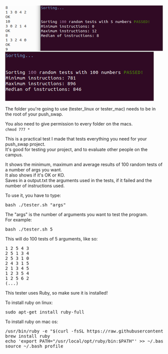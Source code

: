 ![GitHub Logo](/extras/2.png)\
![GitHub Logo](/extras/1.png)

The folder you're going to use (tester_linux or tester_mac) needs to be in the root of your push_swap.

You also need to give permission to every folder on the macs.\
`chmod 777 *`

This is a practical test I made that tests everything you need for your push_swap project.\
It's good for testing your project, and to evaluate other people on the campus.

It shows the minimum, maximum and average results of 100 random tests of a number of args you want.\
It also shows if it's OK or KO.\
Saves in a output.txt the arguments used in the tests, if it failed and the number of instructions used.


To use it, you have to type:
<pre>
bash ./tester.sh "args"
</pre>

The "args" is the number of arguments you want to test the program.\
For example:
<pre>
bash ./tester.sh 5
</pre>

This will do 100 tests of 5 arguments, like so:
<pre>
1 2 5 4 3
2 5 1 3 4
2 5 3 1 0
2 4 3 1 5
2 1 3 4 5
1 2 3 5 4
1 2 5 6 2
(...)
</pre>

This tester uses Ruby, so make sure it is installed!

To install ruby on linux:
<pre>
sudo apt-get install ruby-full
</pre>

To install ruby on mac os:
<pre>
/usr/bin/ruby -e "$(curl -fsSL https://raw.githubusercontent.com/Homebrew/install/master/install)"
brew install ruby
echo 'export PATH="/usr/local/opt/ruby/bin:$PATH"' >> ~/.bash_profile
source ~/.bash_profile
</pre>
